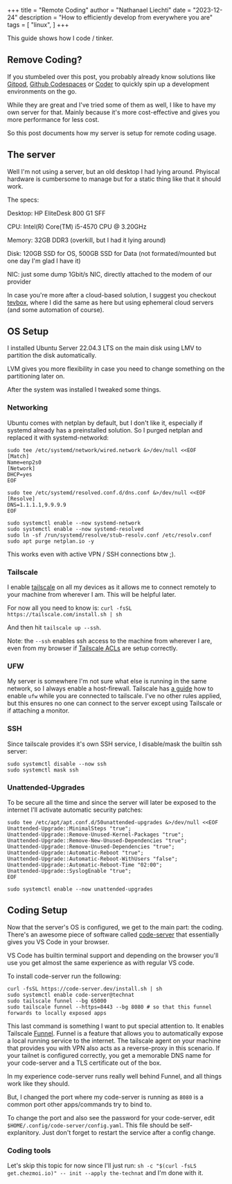 +++
title = "Remote Coding"
author = "Nathanael Liechti"
date = "2023-12-24"
description = "How to efficiently develop from everywhere you are"
tags = [
  "linux",
]
+++

This guide shows how I code / tinker.

## Remove Coding?

If you stumbeled over this post, you probably already know solutions like [Gitpod](https://www.gitpod.io/), [Github Codespaces](https://github.com/features/codespaces) or [Coder](https://coder.com/) to quickly spin up a development environments on the go.

While they are great and I've tried some of them as well, I like to have my own server for that. Mainly because it's more cost-effective and gives you more performance for less cost.

So this post documents how my server is setup for remote coding usage.

## The server

Well I'm not using a server, but an old desktop I had lying around. Phyiscal hardware is cumbersome to manage but for a static thing like that it should work.

The specs:

Desktop: HP EliteDesk 800 G1 SFF

CPU: Intel(R) Core(TM) i5-4570 CPU @ 3.20GHz

Memory: 32GB DDR3 (overkill, but I had it lying around)

Disk: 120GB SSD for OS, 500GB SSD for Data (not formated/mounted but one day I'm glad I have it)

NIC: just some dump 1Gbit/s NIC, directly attached to the modem of our provider

In case you're more after a cloud-based solution, I suggest you checkout [tevbox](https://github.com/the-technat/tevbox), where I did the same as here but using ephemeral cloud servers (and some automation of course).

## OS Setup

I installed Ubuntu Server 22.04.3 LTS on the main disk using LMV to partition the disk automatically.

LVM gives you more flexibility in case you need to change something on the partitioning later on.

After the system was installed I tweaked some things.

### Networking

Ubuntu comes with netplan by default, but I don't like it, especially if systemd already has a preinstalled solution. So I purged netplan and replaced it with systemd-networkd:

```console
sudo tee /etc/systemd/network/wired.network &>/dev/null <<EOF
[Match]
Name=enp2s0
[Network]
DHCP=yes
EOF

sudo tee /etc/systemd/resolved.conf.d/dns.conf &>/dev/null <<EOF
[Resolve]
DNS=1.1.1.1,9.9.9.9
EOF

sudo systemctl enable --now systemd-network
sudo systemctl enable --now systemd-resolved
sudo ln -sf /run/systemd/resolve/stub-resolv.conf /etc/resolv.conf
sudo apt purge netplan.io -y
```

This works even with active VPN / SSH connections btw ;).

### Tailscale

I enable [tailscale](https://tailscale.com) on all my devices as it allows me to connect remotely to your machine from wherever I am. This will be helpful later.

For now all you need to know is: `curl -fsSL https://tailscale.com/install.sh | sh` 

And then hit `tailscale up --ssh`.

Note: the `--ssh` enables ssh access to the machine from wherever I are, even from my browser if [Tailscale ACLs](https://tailscale.com/kb/1018/acls) are setup correctly.

### UFW

My server is somewhere I'm not sure what else is running in the same network, so I always enable a host-firewall. Tailscale has [a guide](https://tailscale.com/kb/1077/secure-server-ubuntu-18-04) how to enable `ufw` while you are connected to tailscale. I've no other rules applied, but this ensures no one can connect to the server except using Tailscale or if attaching a monitor.

### SSH

Since tailscale provides it's own SSH service, I disable/mask the builtin ssh server:

```
sudo systemctl disable --now ssh
sudo systemctl mask ssh
```

### Unattended-Upgrades

To be secure all the time and since the server will later be exposed to the internet I'll activate automatic security patches:


```console
sudo tee /etc/apt/apt.conf.d/50unattended-upgrades &>/dev/null <<EOF
Unattended-Upgrade::MinimalSteps "true";
Unattended-Upgrade::Remove-Unused-Kernel-Packages "true";
Unattended-Upgrade::Remove-New-Unused-Dependencies "true";
Unattended-Upgrade::Remove-Unused-Dependencies "true";
Unattended-Upgrade::Automatic-Reboot "true";
Unattended-Upgrade::Automatic-Reboot-WithUsers "false";
Unattended-Upgrade::Automatic-Reboot-Time "02:00";
Unattended-Upgrade::SyslogEnable "true";
EOF

sudo systemctl enable --now unattended-upgrades
```

## Coding Setup

Now that the server's OS is configured, we get to the main part: the coding. There's an awesome piece of software called [code-server](https://github.com/coder/code-server) that essentially gives you VS Code in your browser.

VS Code has builtin terminal support and depending on the browser you'll use you get almost the same experience as with regular VS code.

To install code-server run the following:

```console
curl -fsSL https://code-server.dev/install.sh | sh
sudo systemctl enable code-server@technat
sudo tailscale funnel --bg 65000
sudo tailscale funnel --https=8443 --bg 8080 # so that this funnel forwards to locally exposed apps
```

This last command is something I want to put special attention to. It enables Tailscale [Funnel](https://tailscale.com/blog/introducing-tailscale-funnel). Funnel is a feature that allows you to automatically expose a local running service to the internet. The tailscale agent on your machine that provides you with VPN also acts as a reverse-proxy in this scenario. If your tailnet is configured correctly, you get a memorable DNS name for your code-server and a TLS certificate out of the box.

In my experience code-server runs really well behind Funnel, and all things work like they should.

But, I changed the port where my code-server is running as `8080` is a common port other apps/commands try to bind to.

To change the port and also see the password for your code-server, edit `$HOME/.config/code-server/config.yaml`. This file should be self-explanitory. Just don't forget to restart the service after a config change.

### Coding tools

Let's skip this topic for now since I'll just run: `sh -c "$(curl -fsLS get.chezmoi.io)" -- init --apply the-technat` and I'm done with it. 
